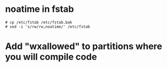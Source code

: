 # noatime in fstab
```
# cp /etc/fstab /etc/fstab.bak
# sed -i 's/rw/rw,noatime/' /etc/fstab
```

# Add "wxallowed" to partitions where you will compile code
